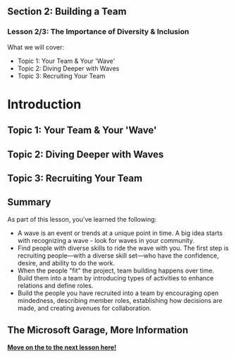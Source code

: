 ## Section 2: Building a Team
### Lesson 2/3:  The Importance of Diversity & Inclusion

What we will cover: 
- Topic 1: Your Team & Your 'Wave'
- Topic 2: Diving Deeper with Waves
- Topic 3: Recruiting Your Team


# Introduction



## Topic 1: Your Team & Your 'Wave'



## Topic 2: Diving Deeper with Waves


## Topic 3: Recruiting Your Team



## Summary
As part of this lesson, you’ve learned the following: 

 - A wave is an event or trends at a unique point in time. A big idea
   starts with recognizing a wave - look for waves in your community.
 - Find people with diverse skills to ride the wave with you. The first
   step is recruiting people—with a diverse skill set—who have the
   confidence, desire, and ability to do the work.
 - When the people "fit" the project, team building happens over time.
   Build them into a team by introducing types of activities to enhance
   relations and define roles.
 - Build the people you have recruited into a team by encouraging open
   mindedness, describing member roles, establishing how decisions are
   made, and creating avenues for collaboration.

## The Microsoft Garage, More Information


[**Move on the to the next lesson here!**](../3.Team-Collaboration-Tools/README.md)
